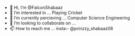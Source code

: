 - 👋 Hi, I’m @FalconShabaaz
- 👀 I’m interested in ... Playing Cricket
- 🌱 I’m currently percieving ... Computer Science Engineering
- 💞️ I’m looking to collaborate on ... 
- 📫 How to reach me ... insta:- @prinzzy_shabaaz08

<!---
FalconShabaaz/FalconShabaaz is a ✨ special ✨ repository because its `README.md` (this file) appears on your GitHub profile.
You can click the Preview link to take a look at your changes.
--->
